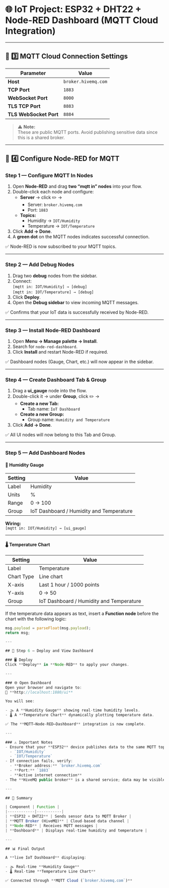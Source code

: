 # 🌐 IoT Project: ESP32 + DHT22 + Node-RED Dashboard (MQTT Cloud Integration)

---

## 📡 3️⃣ MQTT Cloud Connection Settings

| Parameter | Value |
|------------|--------|
| **Host** | `broker.hivemq.com` |
| **TCP Port** | `1883` |
| **WebSocket Port** | `8000` |
| **TLS TCP Port** | `8883` |
| **TLS WebSocket Port** | `8884` |

> ⚠️ **Note:**  
> These are public MQTT ports. Avoid publishing sensitive data since this is a shared broker.

---

## 🧠 4️⃣ Configure Node-RED for MQTT

### Step 1 — Configure MQTT In Nodes
1. Open **Node-RED** and drag **two “mqtt in” nodes** into your flow.  
2. Double-click each node and configure:
   - **Server** → click ✏️ →  
     - Server: `broker.hivemq.com`  
     - Port: `1883`  
   - **Topics:**
     - Humidity → `IOT/Humidity`
     - Temperature → `IOT/Temperature`
3. Click **Add → Done**.  
4. A **green dot** on the MQTT nodes indicates successful connection.

✅ Node-RED is now subscribed to your MQTT topics.

---

### Step 2 — Add Debug Nodes
1. Drag two **debug** nodes from the sidebar.  
2. Connect:  
   `[mqtt in: IOT/Humidity] → [debug]`  
   `[mqtt in: IOT/Temperature] → [debug]`
3. Click **Deploy**.  
4. Open the **Debug sidebar** to view incoming MQTT messages.

✅ Confirms that your IoT data is successfully received by Node-RED.

---

### Step 3 — Install Node-RED Dashboard
1. Open **Menu → Manage palette → Install**.  
2. Search for `node-red-dashboard`.  
3. Click **Install** and restart Node-RED if required.

✅ Dashboard nodes (Gauge, Chart, etc.) will now appear in the sidebar.

---

### Step 4 — Create Dashboard Tab & Group
1. Drag a **ui_gauge** node into the flow.  
2. Double-click it → under **Group**, click ✏️ →  
   - **Create a new Tab:**  
     - Tab name: `IoT Dashboard`  
   - **Create a new Group:**  
     - Group name: `Humidity and Temperature`  
3. Click **Add → Done**.

✅ All UI nodes will now belong to this Tab and Group.

---

### Step 5 — Add Dashboard Nodes

#### 🧭 Humidity Gauge
| Setting | Value |
|----------|--------|
| Label | Humidity |
| Units | % |
| Range | 0 → 100 |
| Group | IoT Dashboard / Humidity and Temperature |

**Wiring:**  
`[mqtt in: IOT/Humidity] → [ui_gauge]`

---

#### 🌡️ Temperature Chart
| Setting | Value |
|----------|--------|
| Label | Temperature |
| Chart Type | Line chart |
| X-axis | Last 1 hour / 1000 points |
| Y-axis | 0 → 50 |
| Group | IoT Dashboard / Humidity and Temperature |

If the temperature data appears as text, insert a **Function node** before the chart with the following logic:

```js
msg.payload = parseFloat(msg.payload);
return msg;

---

## 🚀 Step 6 — Deploy and View Dashboard

### 🖥️ Deploy
Click **Deploy** in **Node-RED** to apply your changes.

---

### 🌐 Open Dashboard
Open your browser and navigate to:  
🔗 **http://localhost:1880/ui**

You will see:

- 🌫️ A **Humidity Gauge** showing real-time humidity levels.  
- 🌡️ A **Temperature Chart** dynamically plotting temperature data.

✅ The **MQTT–Node-RED–Dashboard** integration is now complete.

---

### ⚠️ Important Notes
- Ensure that your **ESP32** device publishes data to the same MQTT topics:  
  - `IOT/Humidity`  
  - `IOT/Temperature`  
- If connection fails, verify:
  - **Broker address:** `broker.hivemq.com`  
  - **Port:** `1883`  
  - **Active internet connection**
- The **HiveMQ public broker** is a shared service; data may be visible to others.

---

## 🧩 Summary

| Component | Function |
|------------|-----------|
| **ESP32 + DHT22** | Sends sensor data to MQTT Broker |
| **MQTT Broker (HiveMQ)** | Cloud-based data channel |
| **Node-RED** | Receives MQTT messages |
| **Dashboard** | Displays real-time humidity and temperature |

---

## 📊 Final Output

A **live IoT Dashboard** displaying:

- 🌫️ Real-time **Humidity Gauge**  
- 🌡️ Real-time **Temperature Line Chart**

✅ Connected through **MQTT Cloud (`broker.hivemq.com`)**
